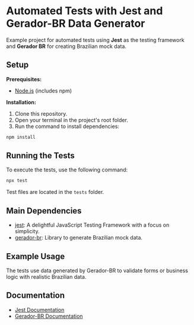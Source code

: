 # Automated Tests with Jest and Gerador-BR Data Generator

Example project for automated tests using **Jest** as the testing framework and **Gerador BR** for creating Brazilian mock data.

## Setup

**Prerequisites:**

* [Node.js](https://nodejs.org/) (includes npm)

**Installation:**

1. Clone this repository.
2. Open your terminal in the project's root folder.
3. Run the command to install dependencies:

```bash
npm install
```

## Running the Tests

To execute the tests, use the following command:

```bash
npx test
```

Test files are located in the `tests` folder.

## Main Dependencies

* [jest](https://www.npmjs.com/package/jest): A delightful JavaScript Testing Framework with a focus on simplicity.
* [gerador-br](https://www.npmjs.com/package/gerador-br): Library to generate Brazilian mock data.

## Example Usage

The tests use data generated by Gerador-BR to validate forms or business logic with realistic Brazilian data.

## Documentation

* [Jest Documentation](https://jestjs.io/docs/getting-started)
* [Gerador-BR Documentation](https://marcelo-lourenco.github.io/gerador-br/)
